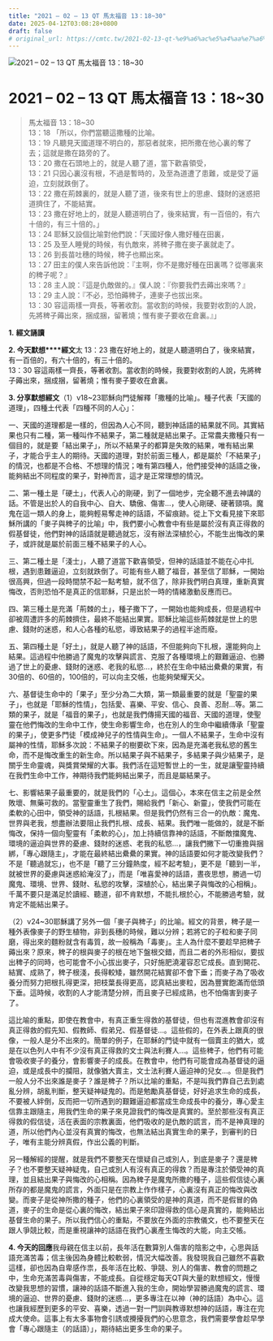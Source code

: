 ```yaml
---
title: "2021 – 02 – 13 QT 馬太福音 13：18~30"
date: 2025-04-12T03:08:28+0800
draft: false
# original_url: https://cmtc.tw/2021-02-13-qt-%e9%a6%ac%e5%a4%aa%e7%a6%8f%e9%9f%b3-13%ef%bc%9a1830
---
```


![2021 – 02 – 13 QT  馬太福音 13：18~30](/images/qt.jpg   "2021 – 02 – 13 QT  馬太福音 13：18~30")

# 2021 – 02 – 13 QT 馬太福音 13：18~30

> 馬太福音 13：18~30  
> 13：18 「所以，你們當聽這撒種的比喻。  
> 13：19 凡聽見天國道理不明白的，那惡者就來，把所撒在他心裏的奪了去；這就是撒在路旁的了。  
> 13：20 撒在石頭地上的，就是人聽了道，當下歡喜領受，  
> 13：21 只因心裏沒有根，不過是暫時的，及至為道遭了患難，或是受了逼迫，立刻就跌倒了。  
> 13：22 撒在荊棘裏的，就是人聽了道，後來有世上的思慮、錢財的迷惑把道擠住了，不能結實。  
> 13：23 撒在好地上的，就是人聽道明白了，後來結實，有一百倍的，有六十倍的，有三十倍的。」  
> 13：24 耶穌又設個比喻對他們說：「天國好像人撒好種在田裏，  
> 13：25 及至人睡覺的時候，有仇敵來，將稗子撒在麥子裏就走了。  
> 13：26 到長苗吐穗的時候，稗子也顯出來。  
> 13：27 田主的僕人來告訴他說：『主啊，你不是撒好種在田裏嗎？從哪裏來的稗子呢？』  
> 13：28 主人說：『這是仇敵做的。』僕人說：『你要我們去薅出來嗎？』  
> 13：29 主人說：『不必，恐怕薅稗子，連麥子也拔出來。  
> 13：30 容這兩樣一齊長，等著收割。當收割的時候，我要對收割的人說，先將稗子薅出來，捆成捆，留著燒；惟有麥子要收在倉裏。』」

**1.** **經文誦讀**

**2. 今天默想****經文**太 13：23 撒在好地上的，就是人聽道明白了，後來結實，有一百倍的，有六十倍的，有三十倍的。  
13：30 容這兩樣一齊長，等著收割。當收割的時候，我要對收割的人說，先將稗子薅出來，捆成捆，留著燒；惟有麥子要收在倉裏。

**3. 分享默想經文**（1）v18~23耶穌向門徒解釋「撒種的比喻」。種子代表「天國的道理」，四種土代表「四種不同的人心」：

一、天國的道理都是一樣的，但因為人心不同，聽到神話語的結果就不同。其實結果也只有二種，第一種叫作不結果子，第二種就是結出果子。正常農夫撒種只有一個目的，就是要「結出果子」，所以不結果子的都算是失敗的結果，唯有結出果子，才能合乎主人的期待。天國的道理，對於前面三種人，都是屬於「不結果子」的情況，也都是不合格、不想理的情況；唯有第四種人，他們接受神的話語之後，能夠結出不同程度的果子，對神而言，這才是正常理想的情況。

二、第一種土是「硬土」，代表人心的剛硬，到了一個地步，完全聽不進去神講的話。不管是出於人的自我中心、自大、驕傲、傷害…，使人心剛硬、硬著頸項。魔鬼在這一類人的身上，能夠輕易奪走神的話語，不留痕跡。從上下文看見接下來耶穌所講的「麥子與稗子的比喻」中，我們要小心教會中有些是屬於沒有真正得救的假基督徒，他們對神的話語就是聽過就忘，沒有辦法深植於心，不能生出悔改的果子，或許就是屬於前面三種不結果子的人心。

三、第二種土是「淺士」，人聽了道當下歡喜領受，但神的話語並不能在心中扎根，遇到患難逼迫，立刻就跌倒了。可能有些人聽了福音，甚至信了耶穌，一開始很高興，但過一段時間禁不起一點考驗，就不信了，除非我們明白真理，重新真實悔改，否則恐怕不是真正的信耶穌，只是出於一時的情緒激動反應而已。

四、第三種土是充滿「荊棘的土」，種子撒下了，一開始也能夠成長，但是過程中卻被周遭許多的荊棘擠住，最終不能結出果實。耶穌比喻這些荊棘就是世上的思慮、錢財的迷惑，和人心各種的私慾，導致結果子的過程半途而廢。

五、第四種土是「好土」，就是人聽了神的話語，不但能夠向下扎根，還能夠向上結果。這過程中他勝過了魔鬼的攻擊與謊言、克服了各種環境上的艱難逼迫、也勝過了世上的憂慮、錢財的迷惑、老我的私慾…，終於在生命中結出纍纍的果實，有30倍的、60倍的，100倍的，可以向主交帳，也能夠榮耀天父。

六、基督徒生命中的「果子」至少分為二大類，第一類最重要的就是「聖靈的果子」，也就是「耶穌的性情」，包括愛、喜樂、平安、信心、良善、忍耐…等。第二類的果子，就是「福音的果子」，也就是我們傳揚天國的福音、天國的道理，使聖靈在他們悔改的生命中工作，使生命影響生命，也在別人的生命中繼續傳承「聖靈的果子」，使更多門徒「模成神兒子的性情與生命」。一個人不結果子，生命中沒有屬神的性情，耶穌多次說：不結果子的樹要砍下來，因為是充滿老我私慾的舊生命，而不是悔改重生的新生命。所以結果子與不結果子，多結果子與少結果子，是關乎生命靈魂，與獎賞榮耀的大事。我們活在這短暫世上的一生，就是讓聖靈持續在我們生命中工作，神期待我們能夠結出果子，而且是屬結果子。

七、影響結果子最重要的，就是我們的「心土」。這個心，本來在信主之前是全然敗壞、無藥可救的。當聖靈重生了我們，賜給我們「新心、新靈」，使我們可能在柔軟的心田中，領受神的話語，扎根結果。但是我們仍然有三合一的仇敵：魔鬼、世界與老我，想盡辦法要阻止我們扎根、成長、結果。我們唯一能做的，就是不斷悔改，保持一個向聖靈有「柔軟的心」，加上持續信靠神的話語，不斷敵擋魔鬼、環境的逼迫與世界的憂慮、錢財的迷惑、老我的私慾…，讓我們撇下一切重擔與捆綁，「專心跟隨主」，才能在最終結出纍纍的果實。神的話語要如何才能改變我們？不是「聽過就忘」，也不是「聽了三分鐘熱度，經不起考驗」，更不是「聽到一半，就被世界的憂慮與迷惑給淹沒了」，而是「唯喜愛神的話語，晝夜思想，勝過一切魔鬼、環境、世界、錢財、私慾的攻擊，深植於心，結出果子與悔改的心相稱」。千萬不要只是滿足於讀經、聽道，卻不肯默想，不能扎根於心，不能勝過考驗，就肯定不能結出果子。

（2）v24~30耶穌講了另外一個「麥子與稗子」的比喻。經文的背景，稗子是一種外表像麥子的野生植物，非到長穗的時候，難以分辨；若將它的子粒和麥子同磨，得出來的麵粉就含有毒質，故一般稱為「毒麥」。主人為什麼不要趁早把稗子薅出來？原來，稗子的根與麥子的根在地下盤根交錯，而且二者的外形相似，要拔出稗子的同時，也可能會不小心拔出麥子，只好施肥澆灌容忍它成長。直到開花、結實、成熟了，稗子根淺，長得較矮，雖然開花結實卻不會下垂；而麥子為了吸收養分而努力把根扎得更深，把枝葉長得更高，認真結出麥粒，因為豐實飽滿而低頭下垂。這時候，收割的人才能清楚分辨，而且麥子已經成熟，也不怕傷害到麥子了。

這比喻的重點，即使在教會中，有真正重生得救的基督徒，但也有混進教會卻沒有真正得救的假先知、假教師、假弟兄、假基督徒…。這些假的，在外表上跟真的很像，一般人是分不出來的。簡單的例子，在耶穌的門徒中就有一個賣主的猶大，或是在以色列人中有不少沒有真正得救的文士與法利賽人…。這些稗子，他們有可能會吸收麥子的養分，會影響麥子的成長。在教會中，他們有可能會成為基督徒的逼迫，或是成長中的攔阻，就像猶大賣主，文士法利賽人逼迫神的兒女…。但是我們一般人分不出來誰是麥子？誰是稗子？所以比喻的重點，不是叫我們靠自己去到處亂分辨，胡亂判斷，整天疑神疑鬼的。而是勉勵真基督徒，好好追求生命的成長，不要被人絆倒，反而把一切所遇到的艱難逼迫都當成生命成長中的養分，專心愛主信靠主跟隨主，用我們生命的果子來見證我們的悔改是真實的。至於那些沒有真正得救的假信徒，活在表面的宗教裏面，他們吸收的是仇敵的謊言，而不是神真理的道，所以他們內心並沒有真實的悔改，也無法結出真實生命的果子，到審判的日子，唯有主能分辨真假，作出公義的判斷。

另一種解經的提醒，就是我們不要整天在懷疑自己或別人，到底是麥子？還是稗子？也不要整天疑神疑鬼，自己或別人有沒有真正的得救？而是專注於領受神的真理，並且結出果子與悔改的心相稱。因為稗子是魔鬼所撒的種子，這些假信徒心裏所存的都是魔鬼的謊言，外面只是在宗教上作作樣子，心裏沒有真正的悔改與改變。而麥子是從神所撒的種子，他們的心裏領受的是神的真道，而不是假冒的偽道，麥子的生命是從心裏的悔改，結出果子來印證得救的信心是真實的，能夠結出基督生命的果子。所以我們信心的重點，不要放在外面的宗教儀文，也不要整天在跟人爭競比較，而是重視讓神的話語在我們心裏產生悔改的大能，向主交帳。

**4. 今天的回應**我母親在信主以前，長年活在數算別人傷害的陰影之中，心思與話語充滿苦毒；信主後因為身體比較軟弱，情況大幅改善。我發現我自己雖然不喜歡這樣，卻也因為自卑感作祟，長年活在比較、爭競、別人的傷害、教會的問題之中，生命充滿苦毒與傷害，不能成長。自從穩定每天QT與大量的默想經文，慢慢改變我思想的習慣，讓神的話語不斷進入我的生命，開始學習勝過魔鬼的謊言、環境的逼迫、世界的憂慮、錢財的迷惑…，更多專注在以神（神的話語）為中心。這也讓我經歷到更多的平安、喜樂，透過一對一門訓與教導默想神的話語，專注在完成大使命。這事上有太多事物會引誘或攪擾我們的心思意念，我們需要學會趁早學會「專心跟隨主（的話語）」，期待結出更多生命的果子。